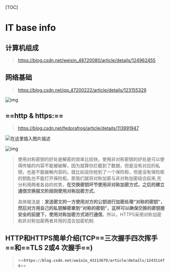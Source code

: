[TOC]

# IT base info

## 计算机组成

> https://blog.csdn.net/weixin_48720080/article/details/124962455



## 网络基础

> https://blog.csdn.net/qq_47200222/article/details/123155329

![img](https://img-blog.csdnimg.cn/img_convert/e4e293ca89167cab225838ce6f25b941.png)

## ==http & https:==

> https://blog.csdn.net/fedorafrog/article/details/113991947

![在这里插入图片描述](https://img-blog.csdnimg.cn/2019091510262488.png?x-oss-process=image/watermark,type_ZmFuZ3poZW5naGVpdGk,shadow_10,text_aHR0cHM6Ly9ibG9nLmNzZG4ubmV0L2ppbmppbmlhbzE=,size_16,color_FFFFFF,t_70)

![img](https://img-blog.csdnimg.cn/20190915102641902.png?x-oss-process=image/watermark,type_ZmFuZ3poZW5naGVpdGk,shadow_10,text_aHR0cHM6Ly9ibG9nLmNzZG4ubmV0L2ppbmppbmlhbzE=,size_16,color_FFFFFF,t_70)



> 使用对称密钥的好处是解密的效率比较快，使用非对称密钥的好处是可以使得传输的内容不能被破解，因为就算你拦截到了数据，但是没有对应的私钥，也是不能破解内容的。就比如说你抢到了一个保险柜，但是没有保险柜的钥匙也不能打开保险柜。那我们就将对称加密与非对称加密结合起来,充分利用两者各自的优势，**在交换密钥环节使用非对称加密方式，之后的建立通信交换报文阶段则使用对称加密方式**。
>
> 具体做法是：**发送密文的一方使用对方的公钥进行加密处理“对称的密钥”，然后对方用自己的私钥解密拿到“对称的密钥”，这样可以确保交换的密钥是安全的前提下，使用对称加密方式进行通信**。所以，HTTPS采用对称加密和非对称加密两者并用的混合加密机制.



## HTTP和HTTPS简单介绍(TCP==三次握手四次挥手==和==TLS 2或4 次握手==)

> ==**`https://blog.csdn.net/weixin_43113679/article/details/124311474`**==
